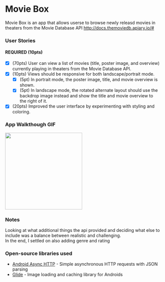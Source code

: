 # Movie Box

Movie Box is an app that allows userse to browse newly releasd movies in theaters from the Movie Database API http://docs.themoviedb.apiary.io/#

### User Stories


#### REQUIRED (10pts)
- [x] (70pts) User can view a list of movies (title, poster image, and overview) currently playing in theaters from the Movie Database API.
- [x] (10pts) Views should be responsive for both landscape/portrait mode.
   - [x] (5pt) In portrait mode, the poster image, title, and movie overview is shown.
   - [x] (5pt) In landscape mode, the rotated alternate layout should use the backdrop image instead and show the title and movie overview to the right of it.
- [x] (20pts) Improved the user interface by experimenting with styling and coloring.

### App Walkthough GIF

<img src="https://i.imgur.com/te2uAkN.gif" width=250><br>

### Notes
Looking at what additional things the api provided and deciding what else to include was a balance between realistic and challenging.  
In the end, I settled on also adding genre and rating

### Open-source libraries used

- [Android Async HTTP](https://github.com/codepath/CPAsyncHttpClient) - Simple asynchronous HTTP requests with JSON parsing
- [Glide](https://github.com/bumptech/glide) - Image loading and caching library for Androids
